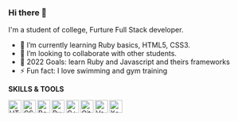 ### Hi there 👋

I'm a student of college, Furture Full Stack developer.

- 🌱 I’m currently learning Ruby basics, HTML5, CSS3.
- 👯 I’m looking to collaborate with other students.
- 🥅 2022 Goals: learn Ruby and Javascript and theirs frameworks
- ⚡ Fun fact: I love swimming and gym training

**SKILLS & TOOLS**

<img align="left" alt="HTML5" width="26px" src="https://upload.wikimedia.org/wikipedia/commons/thumb/0/00/HTML5_logo_black.svg/2048px-HTML5_logo_black.svg.png" />
<img align="left" alt="CSS3" width="26px" src="https://static.cdnlogo.com/logos/c/18/css.svg" />
<img align="left" alt="Bootstrap" width="26px" src="https://brandslogos.com/wp-content/uploads/thumbs/bootstrap-logo-vector.svg" />
<img align="left" alt="Ruby" width="26px" src="https://upload.wikimedia.org/wikipedia/commons/thumb/f/f7/Devicon-ruby-plain.svg/1200px-Devicon-ruby-plain.svg.png" />
<img align="left" alt="C++" width="26px" src="https://user-images.githubusercontent.com/42747200/46140125-da084900-c26d-11e8-8ea7-c45ae6306309.png" />
<img align="left" alt="Git" width="26px" src="https://git-scm.com/images/logos/downloads/Git-Icon-Black.png" />
<img align="left" alt="Vscode" width="26px" src="https://upload.wikimedia.org/wikipedia/commons/thumb/9/9a/Visual_Studio_Code_1.35_icon.svg/1200px-Visual_Studio_Code_1.35_icon.svg.png" />
<img align="left" alt="Xcode" width="26px" src="https://cdn.iconscout.com/icon/free/png-256/xcode-3629168-3030308.png" />
